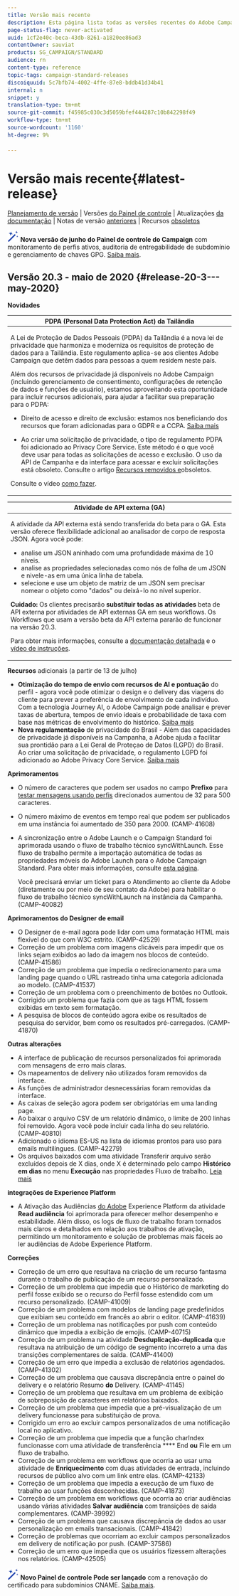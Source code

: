 ```yaml
---
title: Versão mais recente
description: Esta página lista todas as versões recentes do Adobe Campaign Standard.
page-status-flag: never-activated
uuid: 1cf2e40c-beca-43db-8261-a1820ee86ad3
contentOwner: sauviat
products: SG_CAMPAIGN/STANDARD
audience: rn
content-type: reference
topic-tags: campaign-standard-releases
discoiquuid: 5c7bfb74-4002-4ffe-87e8-bddb41d34b41
internal: n
snippet: y
translation-type: tm+mt
source-git-commit: f45985c030c3d5059bfef444287c10b842298f49
workflow-type: tm+mt
source-wordcount: '1160'
ht-degree: 9%

---
```



# Versão mais recente{#latest-release}

[Planejamento de versão](../../rn/using/release-planning.md) | Versões [do Painel de controle](https://docs.adobe.com/content/help/pt-BR/control-panel/using/release-notes.html) | Atualizações [da documentação](../../rn/using/documentation-updates.md) | Notas de versão [anteriores](../../rn/using/release-notes-2020.md) | Recursos [obsoletos](../../rn/using/deprecated-features.md)

![](assets/do-not-localize/cp-icon.png) **Nova versão de junho do Painel de controle do Campaign** com monitoramento de perfis ativos, auditoria de entregabilidade de subdomínio e gerenciamento de chaves GPG. [Saiba mais](https://docs.adobe.com/content/help/pt-BR/control-panel/using/release-notes.html).

## Versão 20.3 - maio de 2020 {#release-20-3---may-2020}

**Novidades**

<table> 
<thead> 
<tr> 
<th> <strong>PDPA (Personal Data Protection Act) da Tailândia</strong><br /> </th> 
</tr> 
</thead> 
<tbody> 
<tr> 
<td> <p>A Lei de Proteção de Dados Pessoais (PDPA) da Tailândia é a nova lei de privacidade que harmoniza e moderniza os requisitos de proteção de dados para a Tailândia. Este regulamento aplica-se aos clientes Adobe Campaign que detêm dados para pessoas a quem residem neste país.</p>
<p>Além dos recursos de privacidade já disponíveis no Adobe Campaign (incluindo gerenciamento de consentimento, configurações de retenção de dados e funções de usuário), estamos aproveitando esta oportunidade para incluir recursos adicionais, para ajudar a facilitar sua preparação para o PDPA:</p>
<ul>
<li>Direito de acesso e direito de exclusão: estamos nos beneficiando dos recursos que foram adicionadas para o GDPR e a CCPA. <a href="https://helpx.adobe.com/content/help/en/campaign/kb/acs-privacy.html#righttoaccess">Saiba mais</a> </li>
<li><p>Ao criar uma solicitação de privacidade, o tipo de regulamento PDPA foi adicionado ao Privacy Core Service. Este método é o que você deve usar para todas as solicitações de acesso e exclusão. O uso da API de Campanha e da interface para acessar e excluir solicitações está obsoleto.  Consulte o artigo <a href="../../rn/using/deprecated-features.md">Recursos removidos e</a>obsoletos.</p></li>
</ul>
<p>Consulte o vídeo <a href="https://docs.adobe.com/content/help/en/campaign-learn/campaign-standard-tutorials/privacy/privacy-overview.html">como fazer</a>.</p>
</td> 
</tr> 
</tbody> 
</table>

<table> 
<thead> 
<tr> 
<th> <strong>Atividade de API externa (GA)</strong><br /> </th> 
</tr> 
</thead> 
<tbody> 
<tr> 
  <td> <p>A atividade da API <strong></strong> externa está sendo transferida do beta para o GA. Esta versão oferece flexibilidade adicional ao analisador de corpo de resposta JSON. Agora você pode:</p>
<ul>
<li>analise um JSON aninhado com uma profundidade máxima de 10 níveis. </li>
<li>analise as propriedades selecionadas como nós de folha de um JSON e nivele-as em uma única linha de tabela.</li>
<li>selecione e use um objeto de matriz de um JSON sem precisar nomear o objeto como "dados" ou deixá-lo no nível superior.</li>
</ul>
<p><strong>Cuidado:</strong> Os clientes precisarão <strong>substituir todas as atividades</strong> beta de API externa por atividades de API externas GA em seus workflows.  Os Workflows que usam a versão beta da API externa pararão de funcionar na versão 20.3.</p>
<p>Para obter mais informações, consulte a <a href="../../automating/using/external-api.md">documentação detalhada</a> e o <a href="https://docs.adobe.com/content/help/en/campaign-learn/campaign-standard-tutorials/managing-processes-and-data/data-management-activities/external-api-activity.html">vídeo de instruções</a>.</p>
</td> 
</tr> 
</tbody> 
</table>

**Recursos** adicionais (a partir de 13 de julho)

* **Otimização do tempo de envio com recursos de AI e pontuação** do perfil - agora você pode otimizar o design e o delivery das viagens do cliente para prever a preferência de envolvimento de cada indivíduo. Com a tecnologia Journey AI, o Adobe Campaign pode analisar e prever taxas de abertura, tempos de envio ideais e probabilidade de taxa com base nas métricas de envolvimento do histórico. [Saiba mais](../../sending/using/predictive.md)
* **Nova regulamentação** de privacidade do Brasil - Além das capacidades de privacidade já disponíveis na Campanha, a Adobe ajuda a facilitar sua prontidão para a Lei Geral de Proteçao de Datos (LGPD) do Brasil. Ao criar uma solicitação de privacidade, o regulamento LGPD foi adicionado ao Adobe Privacy Core Service. [Saiba mais](https://helpx.adobe.com/br/campaign/kb/campaign-privacy-overview.html)

**Aprimoramentos**

* O número de caracteres que podem ser usados no campo **Prefixo** para [testar mensagens usando perfis](../../sending/using/testing-messages-using-target.md) direcionados aumentou de 32 para 500 caracteres.
* O número máximo de eventos em tempo real que podem ser publicados em uma instância foi aumentado de 350 para 2000. (CAMP-41608)
* A sincronização entre o Adobe Launch e o Campaign Standard foi aprimorada usando o fluxo de trabalho técnico syncWithLaunch. Esse fluxo de trabalho permite a importação automática de todas as propriedades móveis do Adobe Launch para o Adobe Campaign Standard. Para obter mais informações, consulte [esta página](../../administration/using/technical-workflows.md).

   Você precisará enviar um ticket para o Atendimento ao cliente da Adobe (diretamente ou por meio de seu contato da Adobe) para habilitar o fluxo de trabalho técnico syncWithLaunch na instância da Campanha. (CAMP-40082)

**Aprimoramentos do Designer de email**

* O Designer de e-mail agora pode lidar com uma formatação HTML mais flexível do que com W3C estrito. (CAMP-42529)
* Correção de um problema com imagens [](../../designing/using/links.md#inserting-a-link) clicáveis para impedir que os links sejam exibidos ao lado da imagem nos blocos de conteúdo. (CAMP-41586)
* Correção de um problema que impedia o redirecionamento para uma landing page quando o URL [](../../designing/using/links.md#about-tracked-urls) rastreado tinha uma categoria adicionada ao modelo. (CAMP-41537)
* Correção de um problema com o preenchimento de botões no Outlook.
* Corrigido um problema que fazia com que as tags HTML fossem exibidas em texto sem formatação.
* A pesquisa de blocos de conteúdo agora exibe os resultados de pesquisa do servidor, bem como os resultados pré-carregados. (CAMP-41870)

**Outras alterações**

* A interface de publicação de recursos personalizados foi aprimorada com mensagens de erro mais claras.
* Os mapeamentos de delivery não utilizados foram removidos da interface.
* As funções de administrador desnecessárias foram removidas da interface.
* As caixas de seleção agora podem ser obrigatórias em uma landing page.
* Ao baixar o arquivo CSV de um relatório dinâmico, o limite de 200 linhas foi removido. Agora você pode incluir cada linha do seu relatório. (CAMP-40810)
* Adicionado o idioma ES-US na lista de idiomas prontos para uso para emails multilíngues. (CAMP-42279)
* Os arquivos baixados com uma atividade Transferir arquivo serão excluídos depois de X dias, onde X é determinado pelo campo **Histórico em dias** no menu **Execução** nas propriedades Fluxo de trabalho. [Leia mais](../../automating/using/managing-execution-options.md)

**integrações de Experience Platform**

* A Ativação das Audiências [do Adobe](../../automating/using/aep-targeting-audiences.md) Experience Platform da atividade **Read audiência** foi aprimorada para oferecer melhor desempenho e estabilidade. Além disso, os logs de fluxo de trabalho foram tornados mais claros e detalhados em relação aos trabalhos de ativação, permitindo um monitoramento e solução de problemas mais fáceis ao ler audiências de Adobe Experience Platform.

**Correções**

* Correção de um erro que resultava na criação de um recurso fantasma durante o trabalho de publicação de um recurso personalizado.
* Correção de um problema que impedia que o Histórico de marketing do perfil fosse exibido se o recurso do Perfil fosse estendido com um recurso personalizado. (CAMP-41009)
* Correção de um problema com modelos de landing page predefinidos que exibiam seu conteúdo em francês ao abrir o editor. (CAMP-41639)
* Correção de um problema nas notificações por push com conteúdo dinâmico que impedia a exibição de emojis. (CAMP-40715)
* Correção de um problema na atividade **Desduplicação-duplicada** que resultava na atribuição de um código de segmento incorreto a uma das transições complementares de saída. (CAMP-41400)
* Correção de um erro que impedia a exclusão de relatórios agendados. (CAMP-41302)
* Correção de um problema que causava discrepância entre o painel do delivery e o relatório Resumo **do** Delivery. (CAMP-41145)
* Correção de um problema que resultava em um problema de exibição de sobreposição de caracteres em relatórios baixados.
* Correção de um problema que impedia que a pré-visualização de um delivery funcionasse para substituição de prova.
* Corrigido um erro ao excluir campos personalizados de uma notificação local no aplicativo.
* Correção de um problema que impedia que a função charIndex funcionasse com uma atividade de transferência **** End **ou** File em um fluxo de trabalho.
* Correção de um problema em workflows que ocorria ao usar uma atividade de **Enriquecimento** com duas atividades de entrada, incluindo recursos de público alvo com um link entre elas. (CAMP-42133)
* Correção de um problema que impedia a execução de um fluxo de trabalho ao usar funções desconhecidas. (CAMP-41873)
* Correção de um problema em workflows que ocorria ao criar audiências usando várias atividades **Salvar audiência** com transições de saída complementares. (CAMP-39992)
* Correção de um problema que causava discrepância de dados ao usar personalização em emails transacionais. (CAMP-41842)
* Correção de problemas que ocorriam ao excluir campos personalizados em delivery de notificação por push. (CAMP-37586)
* Correção de um erro que impedia que os usuários fizessem alterações nos relatórios. (CAMP-42505)


![](assets/do-not-localize/cp-icon.png) **Novo Painel de controle Pode ser lançado** com a renovação do certificado para subdomínios CNAME. [Saiba mais](https://docs.adobe.com/content/help/pt-BR/control-panel/using/release-notes.html).
